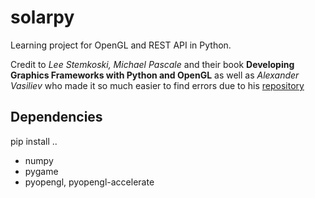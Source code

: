 # solarpy
Learning project for OpenGL and REST API in Python.

Credit to *Lee Stemkoski, Michael Pascale* and their book **Developing Graphics Frameworks with Python and OpenGL** as well as *Alexander Vasiliev* who made it so much easier to find errors due to his [repository](https://github.com/ax-va/PyOpenGL-Pygame-Stemkoski-Pascale-2021.git)

## Dependencies
pip install ..
- numpy
- pygame
- pyopengl, pyopengl-accelerate